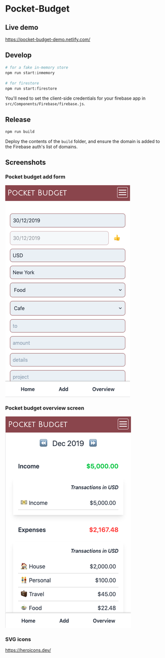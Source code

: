 # Pocket-Budget

## Live demo
https://pocket-budget-demo.netlify.com/

## Develop
```bash
# for a fake in-memory store
npm run start:inmemory

# for firestore 
npm run start:firestore
```

You'll need to set the client-side credentials for your firebase app in `src/Components/Firebase/firebase.js`.

## Release
```bash
npm run build
```

Deploy the contents of the `build` folder, and ensure the domain is added to the Firebase auth's list of domains.

## Screenshots

### Pocket budget add form
![Pocket budget add form](docs/screenshot_add.png)

### Pocket budget overview screen
![pocket budget overview](docs/screenshot_overview.png)

### SVG icons
https://heroicons.dev/
